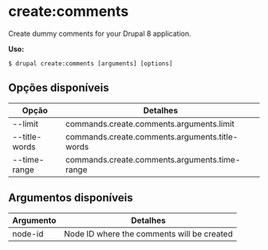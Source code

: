 # create:comments
Create dummy comments for your Drupal 8 application.

**Uso:**
```
$ drupal create:comments [arguments] [options]
```

## Opções disponíveis
Opção | Detalhes
-------|-------------
--limit | commands.create.comments.arguments.limit
--title-words | commands.create.comments.arguments.title-words
--time-range | commands.create.comments.arguments.time-range

## Argumentos disponíveis
Argumento | Detalhes
---------|-------------
node-id | Node ID where the comments will be created
